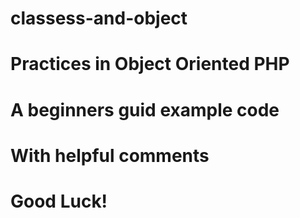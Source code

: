 # classess-and-object
# Practices in Object Oriented PHP
# A beginners guid example code
# With helpful comments
# Good Luck!